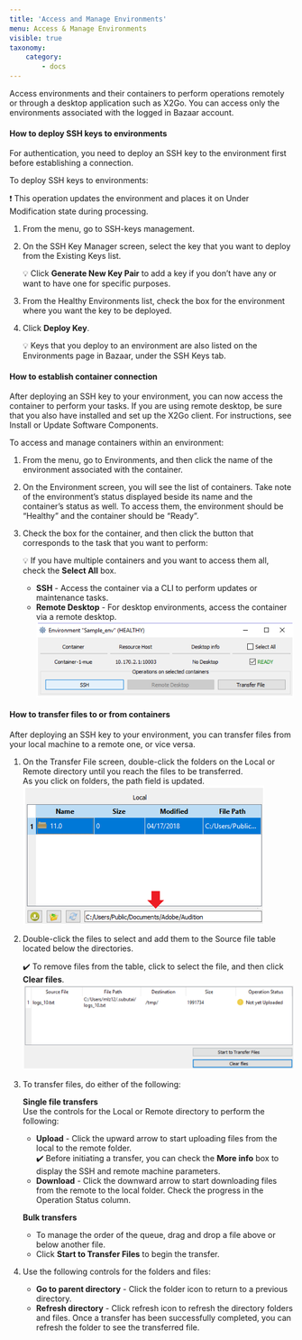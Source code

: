 ```yaml
---
title: 'Access and Manage Environments'
menu: Access & Manage Environments
visible: true
taxonomy:
    category:
        - docs
---
```


Access environments and their containers to perform operations remotely or through a desktop application such as X2Go. You can access only the environments associated with the logged in Bazaar account. 

#### How to deploy SSH keys to environments
For authentication, you need to deploy an SSH key to the environment first before establishing a connection. 

To deploy SSH keys to environments:

❗️ This operation updates the environment and places it on Under Modification state during processing.

1. From the menu, go to SSH-keys management. 

2. On the SSH Key Manager screen, select the key that you want to deploy from the Existing Keys list.   

   💡 Click **Generate New Key Pair** to add a key if you don’t have any or want to have one for specific purposes. 

3. From the Healthy Environments list, check the box for the environment where you want the key to be deployed.

4. Click **Deploy Key**.   

   💡 Keys that you deploy to an environment are also listed on the Environments page in Bazaar, under the SSH Keys tab.

#### How to establish container connection
After deploying an SSH key to your environment, you can now access the container to perform your tasks. If you are using remote desktop, be sure that you also have installed and set up the X2Go client. For instructions, see Install or Update Software Components.

To access and manage containers within an environment:

1. From the menu, go to Environments, and then click the name of the environment associated with the container. 

2. On the Environment screen, you will see the list of containers. Take note of the environment’s status displayed beside its name and the container’s status as well. To access them, the environment should be “Healthy” and the container should be “Ready”.  

3. Check the box for the container, and then click the button that corresponds to the task that you want to perform: 
  
   💡 If you have multiple containers and you want to access them all, check the **Select All** box. 
    * **SSH** - Access the container via a CLI to perform updates or maintenance tasks.
    * **Remote Desktop** - For desktop environments, access the container via a remote desktop.   
    ![Access environment](console-manage-env.png)

#### How to transfer files to or from containers

After deploying an SSH key to your environment, you can transfer files from your local machine to a remote one, or vice versa.

1. On the Transfer File screen, double-click the folders on the Local or Remote directory until you reach the files to be transferred.   
   As you click on folders, the path field is updated.   
   ![Transfer files](console-manage-transfer.png)

2. Double-click the files to select and add them to the Source file table located below the directories. 
  
   ✔️ To remove files from the table, click to select the file, and then click **Clear files**.
   ![Start transfer](console-manage-starttransfer.png)

3. To transfer files, do either of the following:
   
   **Single file transfers**   
   Use the controls for the Local or Remote directory to perform the following:
   * **Upload** - Click the upward arrow to start uploading files from the local to the remote folder.   
   ✔️ Before initiating a transfer, you can check the **More info** box to display the SSH and remote machine parameters.
   * **Download** - Click the downward arrow to start downloading files from the remote to the local folder.
   Check the progress in the Operation Status column.
 
   **Bulk transfers**
   * To manage the order of the queue, drag and drop a file above or below another file. 
   * Click **Start to Transfer Files** to begin the transfer. 

4. Use the following controls for the folders and files:
   * **Go to parent directory** - Click the folder icon to return to a previous directory. 
   * **Refresh directory** - Click refresh icon to refresh the directory folders and files. Once a transfer has been successfully completed, you can refresh the folder to see the transferred file.
